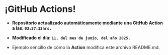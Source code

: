 # ¡GitHub Actions!
* **Repositorio actualizado automáticamente mediante una GitHub Action a las: `03:27:12hrs.`**
* **Modificado el día: `11, del mes de junio, del año 2025.`**

* Ejemplo sencillo de cómo la **Action** modifica este archivo README.md.
